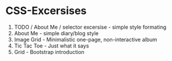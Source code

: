 # CSS-Excersises

1. TODO / About Me / selector excersise - simple style formating
2. About Me - simple diary/blog style
3. Image Grid - Minimalistic one-page, non-interactive album
4. Tic Tac Toe - Just what it says
5. Grid - Bootstrap introduction
